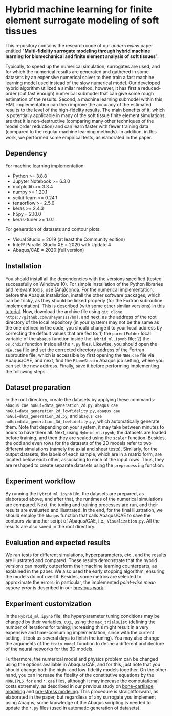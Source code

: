 # Hybrid machine learning for finite element surrogate modeling of soft tissues
This repository contains the research code of our *under-review* paper entitled "**Multi-fidelity surrogate modeling through hybrid machine learning for biomechanical and finite element analysis of soft tissues**".

Typically, to speed up the numerical simulation, surrogates are used, and for which the numerical results are generated and gathered in some datasets by an expensive numerical solver to then train a fast machine learning model used instead of the slow numerical model. Our developed hybrid algorithm utilized a similar method, however, it has first a reduced-order (but fast enough) numerical submodel that can give some rough estimation of the results. Second, a machine learning submodel within this HML implementation can then improve the accuracy of the estimated results to the level of the high-fidelity results. The main benefits of it, which is potentially applicable in many of the soft tissue finite element simulations, are that it is non-destructive (comparing many other techniques of the model order reduction) and can learn faster with fewer training data (compared to the regular machine learning methods). In addition, in this work, we performed some empirical tests, as elaborated in the paper.

## Dependency
For machine learning implementation:
- Python >= 3.8.8
- Jupyter Notebook >= 6.3.0
- matplotlib >= 3.3.4
- numpy >= 1.20.1
- scikit-learn >= 0.24.1
- tensorflow >= 2.5.0
- keras >= 2.4.3
- h5py = 2.10.0
- keras-tuner >= 1.0.1

For generation of datasets and contour plots:
- Visual Studio = 2019 (at least the Community edition)
- Intel® Parallel Studio XE = 2020 with Update 4
- Abaqus/CAE = 2020 (full version)

## Installation
You should install all the dependencies with the versions specified (tested successfully on Windows 10). For simple installation of the Python libraries and relevant tools, use [(Ana)conda](https://www.anaconda.com/). For the numerical implementation, before the Abaqus installation, install the other software packages, which can be tricky, as they should be linked properly (for the Fortran subroutine implementation). This is described (with some other similar versions) in [this tutorial](http://dx.doi.org/10.13140/RG.2.2.33539.32800). Now, download the archive file using `git clone https://github.com/shayansss/hml`, and next, as the address of the root directory of the local repository (in your system) may not be the same as the one defined in the code, you should change it to your local address by correcting the default values that are fed to: 1) the `parentFolder` local variable of the `abaqus` function inside the `Hybrid_ml.ipynb` file; 2) the `os.chdir` function inside all the `*.py` files. Likewise, you should open the `NEW.cae` file and set the corrected directory address of the Fortran subroutine file, which is accessible by first opening the `NEW.cae` file via Abaqus/CAE, and next, find the `PlaneStrain` Abaqus job setting, where you can set the new address. Finally, save it before performing implementing the following steps.

## Dataset preparation
In the root directory, create the datasets by applying these commands: `abaqus cae noGui=data_generation_2d.py`, `abaqus cae noGui=data_generation_2d_lowfidelity.py`, `abaqus cae noGui=data_generation_3d.py`, and `abaqus cae noGui=data_generation_3d_lowfidelity.py`, which automatically generate them. Note that depending on your system, it may take between minutes to hours to have them all. Next, using `Hybrid_ml.ipynb`, the datasets are loaded before training, and then they are scaled using the `scaler` function. Besides, the odd and even rows for the datasets of the 2D models refer to two different simulations (namely the axial and shear tests). Similarly, for the output datasets, the labels of each sample, which are in a matrix form, are located below each other, associating to each of the input rows. Thus, they are reshaped to create separate datasets using the `preprocessing` function.

## Experiment workflow
By running the `Hybrid_ml.ipynb` file, the datasets are prepared, as elaborated above, and after that, the runtimes of the numerical simulations are compared. Next, the tuning and training processes are run, and their results are evaluated and illustrated. In the end, for the final illustration, we should employ the `Abaqus` function that calls Abaqus/CAE to save the contours via another script of Abaqus/CAE, i.e., `Visualization.py`. All the results are also saved in the root directory.

## Evaluation and expected results
We ran tests for different simulations, hyperparameters, etc., and the results are illustrated and compared. These results demonstrate that the hybrid versions can mostly outperform their machine learning counterparts, as explained in the paper. We also used the early stopping algorithm, ensuring the models do not overfit. Besides, some metrics are selected to approximate the errors; in particular, the implemented *point-wise mean square error* is described in our [previous work](https://shayansss.github.io/files/2021_11.pdf).

## Experiment customization
In the `Hybrid_ml.ipynb` file, the hyperparameter tuning conditions may be changed by their variables, e.g., using the `max_trialsList` (defining the number of iterations for tuning; increasing this might result in a very expensive and time-consuming implementation, since with the current setting, it took us several days to finish the tuning).  You may also change the arguments of the `train_model` function to define a different architecture of the neural networks for the 3D models.

Furthermore, the numerical model and physics problem can be changed using the options available in Abaqus/CAE, and for this, just note that you should change both the high- and low-fidelity models together. On the other hand, you can increase the fidelity of the constitutive equations by the `NONLIPLS.for` and `*.cae` files, although it may increase the computational costs extremely, as described in our previous study on [bone-cartilage modeling](https://shayansss.github.io/files/2019_09_preprint.pdf) and [pre-stress modeling](https://shayansss.github.io/files/2021_02.pdf). This procedure is straightforward, as elaborated in the paper, but regardless of any surrogate you implement using Abaqus, some knowledge of the Abaqus scripting is needed to update the `*.py` files (used in automatic generation of datasets).
